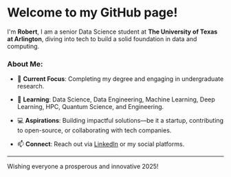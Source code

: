 # Welcome to my GitHub page!

I'm **Robert**, I am a senior Data Science student at **The University of Texas at Arlington**, diving into tech to build a solid foundation in data and computing.

### About Me:

- 🔭 **Current Focus**: Completing my degree and engaging in undergraduate research.

- 🌱 **Learning**: Data Science, Data Engineering, Machine Learning, Deep Learning, HPC, Quantum Science, and Engineering.

- 💻 **Aspirations**: Building impactful solutions—be it a startup, contributing to open-source, or collaborating with tech companies.

- 📫 **Connect**: Reach out via [LinkedIn](#) or my social platforms.

---

Wishing everyone a prosperous and innovative 2025!